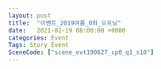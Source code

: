 ```yaml
---
layout: post
title:  "이벤트_2019여름_0화_오프닝"
date:   2021-02-19 08:00:00 +0000
categories: Event
Tags: Story Event
SceneCode: ["scene_evt190627_cp0_q1_s10"]
---
```

